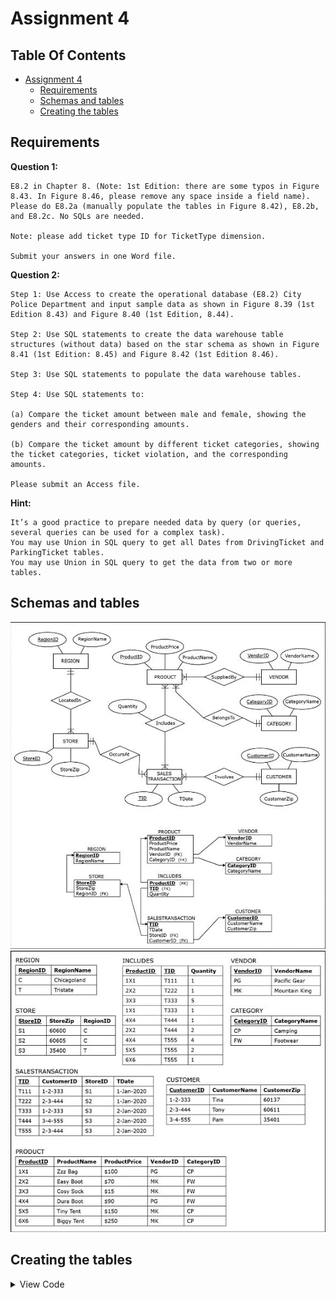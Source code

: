 # Assignment 4

## Table Of Contents <!-- omit in toc -->

- [Assignment 4](#assignment-4)
  - [Requirements](#requirements)
  - [Schemas and tables](#schemas-and-tables)
  - [Creating the tables](#creating-the-tables)

## Requirements

**Question 1:**

    E8.2 in Chapter 8. (Note: 1st Edition: there are some typos in Figure 8.43. In Figure 8.46, please remove any space inside a field name). Please do E8.2a (manually populate the tables in Figure 8.42), E8.2b, and E8.2c. No SQLs are needed.

    Note: please add ticket type ID for TicketType dimension.

    Submit your answers in one Word file.

**Question 2:**

    Step 1: Use Access to create the operational database (E8.2) City Police Department and input sample data as shown in Figure 8.39 (1st Edition 8.43) and Figure 8.40 (1st Edition, 8.44).

    Step 2: Use SQL statements to create the data warehouse table structures (without data) based on the star schema as shown in Figure 8.41 (1st Edition: 8.45) and Figure 8.42 (1st Edition 8.46).

    Step 3: Use SQL statements to populate the data warehouse tables.

    Step 4: Use SQL statements to:

    (a) Compare the ticket amount between male and female, showing the genders and their corresponding amounts.

    (b) Compare the ticket amount by different ticket categories, showing the ticket categories, ticket violation, and the corresponding amounts.

    Please submit an Access file.

**Hint:**

    It’s a good practice to prepare needed data by query (or queries, several queries can be used for a complex task).
    You may use Union in SQL query to get all Dates from DrivingTicket and ParkingTicket tables.
    You may use Union in SQL query to get the data from two or more tables.

## Schemas and tables

![image1](https://github.com/yogurtsauce/MISC-485/blob/master/ass4/input/images/image1.jpg)
![image2](https://github.com/yogurtsauce/MISC-485/blob/master/ass4/input/images/image2.jpg)

## Creating the tables

<details>
<summary>View Code</summary>

```
createTable('''
            create table Vendor (
                Id integer not null primary key autoincrement,
                Name varchar not null
            )
    ''')


createTable('''
            create table Category (
                Id integer not null primary key autoincrement,
                Name varchar not null
            )
    ''')


createTable('''
            create table Product (
                Id integer not null primary key autoincrement,
                Price int not null,
                Name varchar not null,
                VendorId integer not null references Vendor(Id),
                CategoryId integer not null references Category(Id)
            )
    ''')


createTable('''
            create table Customer (
                Id integer not null primary key autoincrement,
                Name varchar not null,
                Zip int not null
            )
    ''')


createTable('''
            create table Region (
                Id integer not null primary key autoincrement,
                Name varchar not null
            )
    ''')


createTable('''
            create table Store (
                Id integer not null primary key autoincrement,
                Zip int not null,
                RegionId integer not null references Region(Id)
            )
    ''')


createTable('''
            create table SalesTransaction (
                Id integer not null primary key autoincrement,
                Date date not null,
                StoreId integer not null references Store(Id),
                CustomerId integer not null references Customer(Id)
            )
    ''')


createTable('''
            create table Includes (
                ProductId integer not null references Product(Id),
                TId integer not null references SalesTransaction(Id),
                Quantity int not null,
                primary key (ProductId, TId)
            )
    ''')
```
</details>